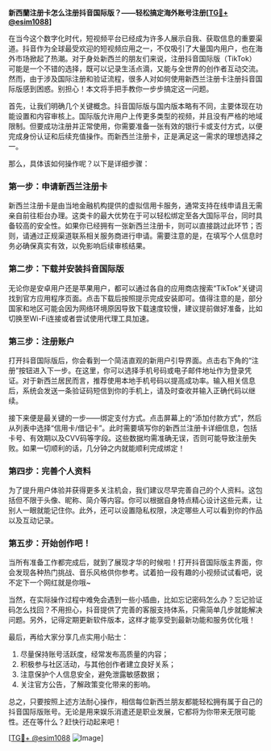 **新西蘭注册卡怎么注册抖音国际版？——轻松搞定海外账号注册[[TG💪+ @esim1088](https://t.me/s/esim1088)]**

在当今这个数字化时代，短视频平台已经成为许多人展示自我、获取信息的重要渠道。抖音作为全球最受欢迎的短视频应用之一，不仅吸引了大量国内用户，也在海外市场掀起了热潮。对于身处新西兰的朋友们来说，注册抖音国际版（TikTok）可能是一个不错的选择，既可以记录生活点滴，又能与全世界的创作者互动交流。然而，由于涉及国际注册和验证流程，很多人对如何使用新西兰注册卡注册抖音国际版感到困惑。别担心！本文将手把手教你一步步搞定这一问题。

首先，让我们明确几个关键概念。抖音国际版与国内版本略有不同，主要体现在功能设置和内容审核上。国际版允许用户上传更多类型的视频，并且没有严格的地域限制。但要成功注册并正常使用，你需要准备一张有效的银行卡或支付方式，以便完成身份认证和后续充值操作。而新西兰注册卡，正是满足这一需求的理想选择之一。

那么，具体该如何操作呢？以下是详细步骤：

### 第一步：申请新西兰注册卡
新西兰注册卡是由当地金融机构提供的虚拟信用卡服务，通常支持在线申请且无需亲自前往柜台办理。这类卡的最大优势在于可以轻松绑定至各大国际平台，同时具备较高的安全性。如果你已经拥有一张新西兰注册卡，则可以直接跳过此环节；否则，请通过正规渠道联系相关服务商进行申请。需要注意的是，在填写个人信息时务必确保真实有效，以免影响后续审核结果。

### 第二步：下载并安装抖音国际版
无论你是安卓用户还是苹果用户，都可以通过各自的应用商店搜索“TikTok”关键词找到官方应用程序页面。点击下载后按照提示完成安装即可。值得注意的是，部分国家和地区可能会因为网络环境原因导致下载速度较慢，建议提前做好准备，比如切换至Wi-Fi连接或者尝试使用代理工具加速。

### 第三步：注册账户
打开抖音国际版后，你会看到一个简洁直观的新用户引导界面。点击右下角的“注册”按钮进入下一步。在这里，你可以选择手机号码或电子邮件地址作为登录凭证。对于新西兰居民而言，推荐使用本地手机号码以提高成功率。输入相关信息后，系统会发送一条验证码短信到你的手机上，请及时查收并输入正确代码以继续。

接下来便是最关键的一步——绑定支付方式。点击屏幕上的“添加付款方式”，然后从列表中选择“信用卡/借记卡”。此时需要填写你的新西兰注册卡详细信息，包括卡号、有效期以及CVV码等字段。这些数据均需准确无误，否则可能导致注册失败。如果一切顺利的话，几分钟之内就能顺利完成绑定！

### 第四步：完善个人资料
为了提升用户体验并获得更多关注机会，我们建议尽早完善自己的个人资料。这包括但不限于头像、昵称、简介等内容。你可以根据自身特点精心设计这些元素，让别人一眼就能记住你。此外，还可以设置隐私权限，决定哪些人可以看到你的作品以及互动记录。

### 第五步：开始创作吧！
当所有准备工作都完成后，就到了展现才华的时候啦！打开抖音国际版主界面，你会发现各种热门挑战、音乐风格供你参考。试着拍一段有趣的小视频试试看吧，说不定下一个网红就是你哦~

当然，在实际操作过程中难免会遇到一些小插曲，比如忘记密码怎么办？忘记验证码怎么找回？不用担心，抖音提供了完善的客服支持体系，只需简单几步就能解决问题。另外，记得定期更新软件版本，这样才能享受到最新功能和服务优化哦！

最后，再给大家分享几点实用小贴士：
1. 尽量保持账号活跃度，经常发布高质量的内容；
2. 积极参与社区活动，与其他创作者建立良好关系；
3. 注意保护个人信息安全，避免泄露敏感数据；
4. 关注官方公告，了解政策变化带来的影响。

总之，只要按照上述方法耐心操作，相信每位新西兰朋友都能轻松拥有属于自己的抖音国际版账号。无论是用来娱乐消遣还是职业发展，它都将为你带来无限可能性。还在等什么？赶快行动起来吧！

[[TG💪+ @esim1088](https://t.me/s/esim1088) ![Image](https://i.postimg.cc/4NQfJmqS/Snipaste-2025-05-13-00-14-12.png)]
